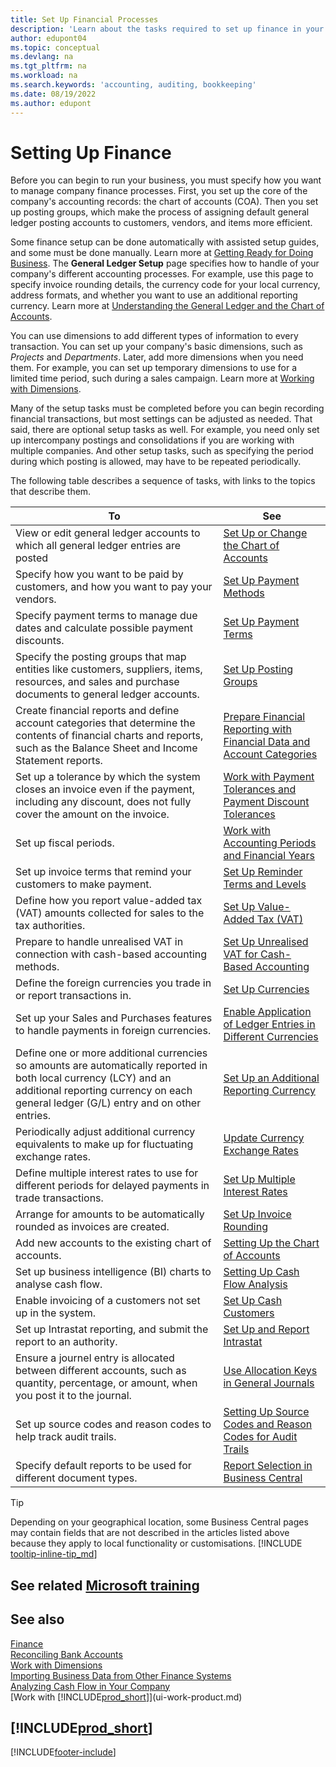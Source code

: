 ```yaml
---
title: Set Up Financial Processes
description: 'Learn about the tasks required to set up finance in your business to suit all your accounting, auditing, or bookkeeping needs.'
author: edupont04
ms.topic: conceptual
ms.devlang: na
ms.tgt_pltfrm: na
ms.workload: na
ms.search.keywords: 'accounting, auditing, bookkeeping'
ms.date: 08/19/2022
ms.author: edupont
---
```

# <a name="setting-up-finance"></a><a name="setting-up-finance"></a>Setting Up Finance

Before you can begin to run your business, you must specify how you want to manage company finance processes. First, you set up the core of the company's accounting records: the chart of accounts (COA). Then you set up posting groups, which make the process of assigning default general ledger posting accounts to customers, vendors, and items more efficient.

Some finance setup can be done automatically with assisted setup guides, and some must be done manually. Learn more at [Getting Ready for Doing Business](ui-get-ready-business.md). The **General Ledger Setup** page specifies how to handle of your company's different accounting processes. For example, use this page to specify invoice rounding details, the currency code for your local currency, address formats, and whether you want to use an additional reporting currency. Learn more at [Understanding the General Ledger and the Chart of Accounts](finance-general-ledger.md).  

You can use dimensions to add different types of information to every transaction. You can set up your company's basic dimensions, such as *Projects* and *Departments*. Later, add more dimensions when you need them. For example, you can set up temporary dimensions to use for a limited time period, such during a sales campaign. Learn more at [Working with Dimensions](finance-dimensions.md).

Many of the setup tasks must be completed before you can begin recording financial transactions, but most settings can be adjusted as needed. That said, there are optional setup tasks as well. For example, you need only set up intercompany postings and consolidations if you are working with multiple companies. And other setup tasks, such as specifying the period during which posting is allowed, may have to be repeated periodically.  

The following table describes a sequence of tasks, with links to the topics that describe them.

| To | See |
| --- | --- |
|View or edit general ledger accounts to which all general ledger entries are posted|[Set Up or Change the Chart of Accounts](finance-setup-chart-accounts.md)|
| Specify how you want to be paid by customers, and how you want to pay your vendors. |[Set Up Payment Methods](finance-payment-methods.md) |
| Specify payment terms to manage due dates and calculate possible payment discounts.|[Set Up Payment Terms](finance-payment-terms.md) |
| Specify the posting groups that map entities like customers, suppliers, items, resources, and sales and purchase documents to general ledger accounts. |[Set Up Posting Groups](finance-posting-groups.md)|
|Create financial reports and define account categories that determine the contents of financial charts and reports, such as the Balance Sheet and Income Statement reports.|[Prepare Financial Reporting with Financial Data and Account Categories](bi-how-work-account-schedule.md)|
|Set up a tolerance by which the system closes an invoice even if the payment, including any discount, does not fully cover the amount on the invoice.|[Work with Payment Tolerances and Payment Discount Tolerances](finance-payment-tolerance-and-payment-discount-tolerance.md)|
| Set up fiscal periods. |[Work with Accounting Periods and Financial Years](finance-accounting-periods-and-fiscal-years.md) |
|Set up invoice terms that remind your customers to make payment.|[Set Up Reminder Terms and Levels](finance-setup-reminders.md)|
| Define how you report value-added tax (VAT) amounts collected for sales to the tax authorities. |[Set Up Value-Added Tax (VAT)](finance-setup-vat.md)|
|Prepare to handle unrealised VAT in connection with cash-based accounting methods.|[Set Up Unrealised VAT for Cash-Based Accounting](finance-setup-unrealized-vat.md)|
|Define the foreign currencies you trade in or report transactions in.|[Set Up Currencies](finance-set-up-currencies.md)|
| Set up your Sales and Purchases features to handle payments in foreign currencies.|[Enable Application of Ledger Entries in Different Currencies](finance-how-enable-application-ledger-entries-different-currencies.md)
|Define one or more additional currencies so amounts are automatically reported in both local currency (LCY) and an additional reporting currency on each general ledger (G/L) entry and on other entries.|[Set Up an Additional Reporting Currency](finance-how-setup-additional-currencies.md)|
|Periodically adjust additional currency equivalents to make up for fluctuating exchange rates.|[Update Currency Exchange Rates](finance-how-update-currencies.md)|
|Define multiple interest rates to use for different periods for delayed payments in trade transactions.|[Set Up Multiple Interest Rates](finance-how-to-set-up-multiple-interest-rates.md)|
|Arrange for amounts to be automatically rounded as invoices are created.|[Set Up Invoice Rounding](finance-set-up-invoice-rounding.md)|
| Add new accounts to the existing chart of accounts. |[Setting Up the Chart of Accounts](finance-setup-chart-accounts.md) |
| Set up business intelligence (BI) charts to analyse cash flow. |[Setting Up Cash Flow Analysis](finance-setup-cash-flow-analyses.md) |
|Enable invoicing of a customers not set up in the system.|[Set Up Cash Customers](finance-how-to-set-up-cash-customers.md)|
| Set up Intrastat reporting, and submit the report to an authority. | [Set Up and Report Intrastat](finance-how-setup-report-intrastat.md)|
|Ensure a journel entry is allocated between different accounts, such as quantity, percentage, or amount, when you post it to the journal.|[Use Allocation Keys in General Journals](ui-how-use-allocation-keys-general-journals.md)|
|Set up source codes and reason codes to help track audit trails.|[Setting Up Source Codes and Reason Codes for Audit Trails](finance-setup-trail-codes.md)|
|Specify default reports to be used for different document types.|[Report Selection in Business Central](across-report-selections.md)|

> [!TIP]
> Depending on your geographical location, some Business Central pages may contain fields that are not described in the articles listed above because they apply to local functionality or customisations. [!INCLUDE [tooltip-inline-tip_md](includes/tooltip-inline-tip_md.md)]

## <a name="see-related-microsoft-training"></a><a name="see-related-microsoft-training"></a>See related [Microsoft training](/training/paths/set-up-financial-management-dynamics-365-business-central/)

## <a name="see-also"></a><a name="see-also"></a>See also

[Finance](finance.md)  
[Reconciling Bank Accounts](bank-manage-bank-accounts.md)  
[Work with Dimensions](finance-dimensions.md)  
[Importing Business Data from Other Finance Systems](across-import-data-configuration-packages.md)  
[Analyzing Cash Flow in Your Company](finance-analyze-cash-flow.md)  
[Work with [!INCLUDE[prod_short](includes/prod_short.md)]](ui-work-product.md)  

## [!INCLUDE[prod_short](includes/free_trial_md.md)]

[!INCLUDE[footer-include](includes/footer-banner.md)]
